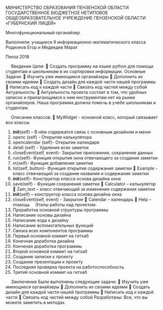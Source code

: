 МИНИСТЕРСТВО ОБРАЗОВАНИЯ ПЕНЗЕНСКОЙ ОБЛАСТИ
ГОСУДАРСТВЕННОЕ БЮДЖЕТНОЕ НЕТИПОВОЕ
ОБЩЕОБРАЗОВАТЕЛЬНОЕ УЧРЕЖДЕНИЕ 
ПЕНЗЕНСКОЙ ОБЛАСТИ «ГУБЕРНСКИЙ ЛИЦЕЙ»



Многофункциональный 
органайзер





        
    
Выполнили: учащиеся 
9 информационно-математического класса                                              
Родионов Егор и Медведев Марат 




Пенза 2018


 
Введение
Цели:
	Создать программу на языке python для помощи студентам и школьникам в их сортировки информации.
Основные Задачи:
	Изучить уже имеющиеся органайзеры
	Дополнить их своими идеями
	Создать дизайн для каждой части нашей программы
	Написать код к каждой части
	Связать код частей между собой 
Актуальность:
	Актуальность проекта состоит в том, что удобных записок и прилагающимся к ним инструментам нет на рынке органайзеров. Наша программа должна помочь в учебе школьникам и студентам.	 

 
Описание классов:
	MyWidget - основной класс, который связывает все классы
1.	__init__(self) – В нём содержатся связь с основным дизайном и меню
2.	openc (self) - Открытие калькулятора
3.	opencalendar (self)- Открытие календаря
4.	delall (self) - Удаление всех заметок
5.	closeEvent(self, event)- Закрытие приложения, сохранение данных
6.	run(self)- Функция открытия окна отвечающего за создания заметки
7.	m(self)- Функция добавления заметки
8.	list(self, button)- Функция открытия содержания заметки
	Example - класс отвечающий за создание названия и содержания заметки
1.	__init__(self)- Конструктор класса основа дизайна окна
2.	save(self) - Функция сохранения заметки
	Calculator – калькулятор
	Zam_text – класс отвечающий за изменение содержания заметки
1.	__init__(self) – конструктор класса основа дизайна окна
2.	closeEvent(self, event) - Закрытие
	Calendar – календарь
	Help – помощь 
Этапы работы над проектом:
1.	Проработка основной структуры программы
2.	Написание основы дизайна
3.	Написание кода к дизайну
4.	Написание вспомогательных функций
5.	Связка всех компонентов программы
6.	Первый основной коммит на гитхаб
7.	Конечная доработка дизайна
8.	Конченая доработка программы
9.	Второй основной коммит на гитхаб
10.	Создание записки к проекту
11.	Создание презентации к проекту
12.	Последняя проверка проекта на работоспособность
13.	Третий основной коммит на гитхаб

 
Заключение
Были выполнены следующие задачи:
	Изучить уже имеющиеся органайзеры
	Дополнить их своими идеями
	Создать дизайн для каждой части нашей программы
	Написать код к каждой части
	Связать код частей между собой 
Разработаны:
Все, что вы можете заметить в методах.
